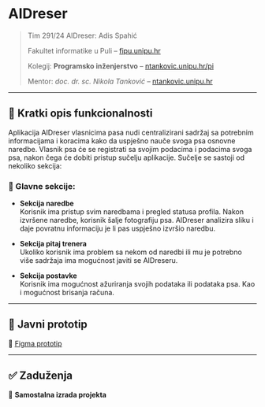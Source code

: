 # AIDreser

> Tim 291/24 AIDreser: Adis Spahić
> 
> Fakultet informatike u Puli – [fipu.unipu.hr](https://fipu.unipu.hr/)
> 
> Kolegij: **Programsko inženjerstvo** – [ntankovic.unipu.hr/pi](http://ntankovic.unipu.hr/pi)
> 
> Mentor: *doc. dr. sc. Nikola Tanković* – [ntankovic.unipu.hr](http://ntankovic.unipu.hr)
> 

---

## 📝 Kratki opis funkcionalnosti

Aplikacija AIDreser vlasnicima pasa nudi centralizirani sadržaj sa potrebnim informacijama i koracima kako da uspješno nauče svoga psa osnovne naredbe.
Vlasnik psa će se registrati sa svojim podacima i podacima svoga psa, nakon čega će dobiti pristup sučelju aplikacije.
Sučelje se sastoji od nekoliko sekcija:

### 📌 Glavne sekcije:

- **Sekcija naredbe**  
  Korisnik ima pristup svim naredbama i pregled statusa profila. Nakon izvršene naredbe, korisnik šalje fotografiju psa. AIDreser analizira sliku i daje povratnu informaciju je li pas uspješno izvršio naredbu.

- **Sekcija pitaj trenera**  
  Ukoliko korisnik ima problem sa nekom od naredbi ili mu je potrebno više sadržaja ima mogućnost javiti se AIDreseru.

- **Sekcija postavke**  
  Korisnik ima mogućnost ažuriranja svojih podataka ili podataka psa. Kao i mogućnost brisanja računa.

---

## 🧪 Javni prototip

📎 [Figma prototip](https://www.figma.com/design/YJbV1d82GPV6hG3MM95byR/AIDreser---razvoj-stranica?node-id=0-1&t=WBu21i8zWwSaX9NP-0)

---

## ✅ Zaduženja

📌 **Samostalna izrada projekta**
